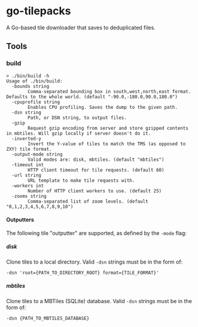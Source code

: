 # go-tilepacks

A Go-based tile downloader that saves to deduplicated files.

## Tools

### build

```
> ./bin/build -h
Usage of ./bin/build:
  -bounds string
    	Comma-separated bounding box in south,west,north,east format. Defaults to the whole world. (default "-90.0,-180.0,90.0,180.0")
  -cpuprofile string
    	Enables CPU profiling. Saves the dump to the given path.
  -dsn string
    	Path, or DSN string, to output files.
  -gzip
    	Request gzip encoding from server and store gzipped contents in mbtiles. Will gzip locally if server doesn't do it.
  -inverted-y
    	Invert the Y-value of tiles to match the TMS (as opposed to ZXY) tile format.
  -output-mode string
    	Valid modes are: disk, mbtiles. (default "mbtiles")
  -timeout int
    	HTTP client timeout for tile requests. (default 60)
  -url string
    	URL template to make tile requests with.
  -workers int
    	Number of HTTP client workers to use. (default 25)
  -zooms string
    	Comma-separated list of zoom levels. (default "0,1,2,3,4,5,6,7,8,9,10")
```

#### Outputters

The following tile "outputter" are supported, as defined by the `-mode` flag:

##### disk

Clone tiles to a local directory. Valid `-dsn` strings must be in the form of:

```
-dsn 'root={PATH_TO_DIRECTORY_ROOT} format={TILE_FORMAT}'
```


##### mbtiles

Clone tiles to a MBTiles (SQLite) database. Valid `-dsn` strings must be in the form of:

```
-dsn {PATH_TO_MBTILES_DATABASE}
```
